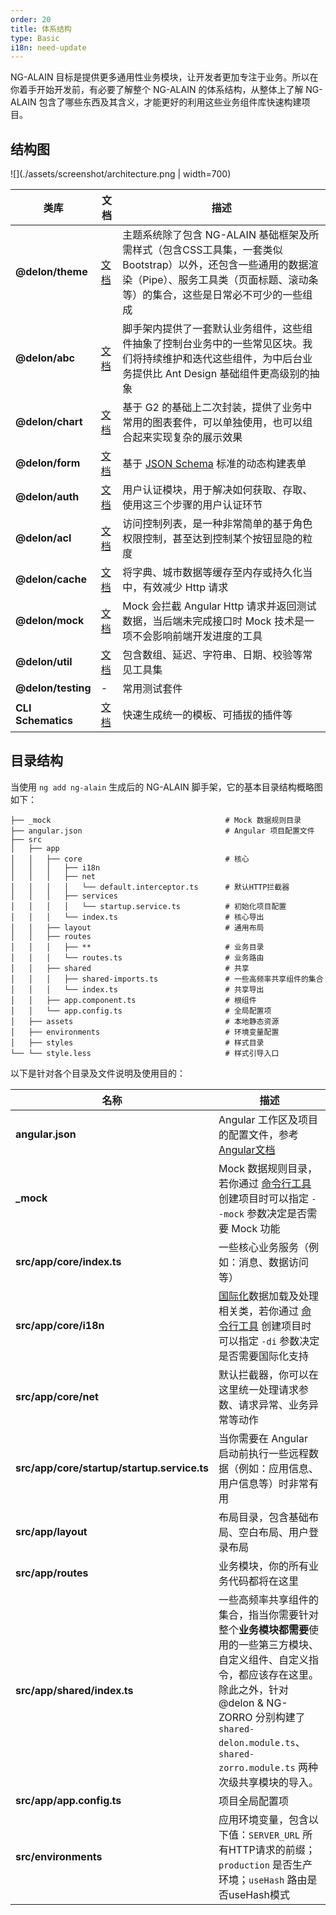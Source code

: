 ```yaml
---
order: 20
title: 体系结构
type: Basic
i18n: need-update
---
```


NG-ALAIN 目标是提供更多通用性业务模块，让开发者更加专注于业务。所以在你着手开始开发前，有必要了解整个 NG-ALAIN 的体系结构，从整体上了解 NG-ALAIN 包含了哪些东西及其含义，才能更好的利用这些业务组件库快速构建项目。

## 结构图

![](./assets/screenshot/architecture.png | width=700)

| 类库 | 文档 | 描述 |
|----|----|----|
| **@delon/theme** | [文档](/theme) | 主题系统除了包含 NG-ALAIN 基础框架及所需样式（包含CSS工具集，一套类似Bootstrap）以外，还包含一些通用的数据渲染（Pipe）、服务工具类（页面标题、滚动条等）的集合，这些是日常必不可少的一些组成 |
| **@delon/abc** | [文档](/components) | 脚手架内提供了一套默认业务组件，这些组件抽象了控制台业务中的一些常见区块。我们将持续维护和迭代这些组件，为中后台业务提供比 Ant Design 基础组件更高级别的抽象 |
| **@delon/chart** | [文档](/chart) | 基于 G2 的基础上二次封装，提供了业务中常用的图表套件，可以单独使用，也可以组合起来实现复杂的展示效果 |
| **@delon/form** | [文档](/form) | 基于 [JSON Schema](http://json-schema.org/) 标准的动态构建表单 |
| **@delon/auth** | [文档](/auth) | 用户认证模块，用于解决如何获取、存取、使用这三个步骤的用户认证环节 |
| **@delon/acl** | [文档](/acl) | 访问控制列表，是一种非常简单的基于角色权限控制，甚至达到控制某个按钮显隐的粒度 |
| **@delon/cache** | [文档](/acl) | 将字典、城市数据等缓存至内存或持久化当中，有效减少 Http 请求 |
| **@delon/mock** | [文档](/mock) | Mock 会拦截 Angular Http 请求并返回测试数据，当后端未完成接口时 Mock 技术是一项不会影响前端开发进度的工具 |
| **@delon/util** | [文档](/util) | 包含数组、延迟、字符串、日期、校验等常见工具集 |
| **@delon/testing** | - | 常用测试套件 |
| **CLI Schematics** | [文档](/cli) | 快速生成统一的模板、可插拔的插件等 |

## 目录结构

当使用 `ng add ng-alain` 生成后的 NG-ALAIN 脚手架，它的基本目录结构概略图如下：

```
├── _mock                                       # Mock 数据规则目录
├── angular.json                                # Angular 项目配置文件
├── src
│   ├── app
│   │   ├── core                                # 核心
│   │   │   ├── i18n
│   │   │   ├── net
│   │   │   │   └── default.interceptor.ts      # 默认HTTP拦截器
│   │   │   ├── services
│   │   │   │   └── startup.service.ts          # 初始化项目配置
│   │   │   └── index.ts                        # 核心导出
│   │   ├── layout                              # 通用布局
│   │   ├── routes
│   │   │   ├── **                              # 业务目录
│   │   │   └── routes.ts                       # 业务路由
│   │   ├── shared                              # 共享
│   │   │   ├── shared-imports.ts               # 一些高频率共享组件的集合
│   │   │   └── index.ts                        # 共享导出
│   │   ├── app.component.ts                    # 根组件
│   │   └── app.config.ts                       # 全局配置项
│   ├── assets                                  # 本地静态资源
│   ├── environments                            # 环境变量配置
│   ├── styles                                  # 样式目录
└── └── style.less                              # 样式引导入口
```

以下是针对各个目录及文件说明及使用目的：

| 名称 | 描述 |
|----|----|
| **angular.json** | Angular 工作区及项目的配置文件，参考[Angular文档](https://angular.cn/guide/workspace-config) |
| **_mock** | Mock 数据规则目录，若你通过 [命令行工具](/cli) 创建项目时可以指定 `--mock` 参数决定是否需要 Mock 功能 |
| **src/app/core/index.ts** | 一些核心业务服务（例如：消息、数据访问等） |
| **src/app/core/i18n** | [国际化](/docs/i18n)数据加载及处理相关类，若你通过 [命令行工具](/cli) 创建项目时可以指定 `-di` 参数决定是否需要国际化支持 |
| **src/app/core/net** | 默认拦截器，你可以在这里统一处理请求参数、请求异常、业务异常等动作 |
| **src/app/core/startup/startup.service.ts** | 当你需要在 Angular 启动前执行一些远程数据（例如：应用信息、用户信息等）时非常有用 |
| **src/app/layout** | 布局目录，包含基础布局、空白布局、用户登录布局 |
| **src/app/routes** | 业务模块，你的所有业务代码都将在这里 |
| **src/app/shared/index.ts** | 一些高频率共享组件的集合，指当你需要针对整个**业务模块都需要**使用的一些第三方模块、自定义组件、自定义指令，都应该存在这里。除此之外，针对 @delon & NG-ZORRO 分别构建了 `shared-delon.module.ts`、`shared-zorro.module.ts` 两种次级共享模块的导入。 |
| **src/app/app.config.ts** | 项目全局配置项 |
| **src/environments** | 应用环境变量，包含以下值：`SERVER_URL` 所有HTTP请求的前缀；`production` 是否生产环境；`useHash` 路由是否useHash模式 |

